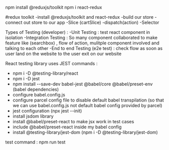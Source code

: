 npm install @reduxjs/toolkit
npm i react-redux


#redux toolkit
-install @reduxjs/toolkit and react-redux
-build our store
-connect out store to our app
-Slice (cartSlice)
-dispatch(action)
-Selector


Types of Testing (developer) : 
-Unit Testing : test react component in isolation
-Integration Testing : So many component collaborated to make feature like (searchbox) , flow of action, mulitple component involved and talking to each other
-End to end Testing (e2e test)  : check flow as soon as user land on the website to the user exit on our website


React testing library uses JEST
commands : 
- npm i -D @testing-library/react
- npm i -D jest
- npm install --save-dev babel-jest @babel/core @babel/preset-env     (babel dependencies)
- configure babel.config.js
- configure parcel config file to disable default babel transpilation (so that we can use babel.config.js not default babel config provided by parcel)
- jest configuration (npx jest --init)
- install jsdom library
- install @babel/preset-react to make jsx work in test cases 
- include @babel/preset-react inside my babel config
- install @testing-library/jest-dom  (npm i -D @testing-library/jest-dom)

test command : npm run test